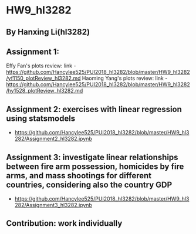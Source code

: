 # HW9_hl3282
## By Hanxing Li(hl3282)

## Assignment 1:

Effy Fan's plots review: link - https://github.com/Hancylee525/PUI2018_hl3282/blob/master/HW9_hl3282/yf1150_plotReview_hl3282.md
Haoming Yang's plots review: link - https://github.com/Hancylee525/PUI2018_hl3282/blob/master/HW9_hl3282/hy1528_plotReview_hl3282.md

## Assignment 2: exercises with linear regression using statsmodels
- https://github.com/Hancylee525/PUI2018_hl3282/blob/master/HW9_hl3282/Assignment2_hl3282.ipynb

## Assignment 3: investigate linear relationships between fire arm possession, homicides by fire arms, and mass shootings for different countries, considering also the country GDP
- https://github.com/Hancylee525/PUI2018_hl3282/blob/master/HW9_hl3282/Assignment3_hl3282.ipynb

## Contribution: work individually